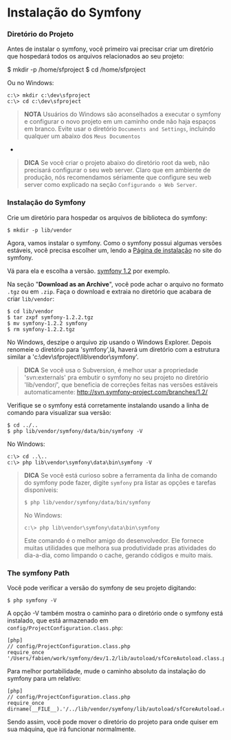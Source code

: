 Instalação do Symfony
=====================

### Diretório do Projeto

Antes de instalar o symfony, você primeiro vai precisar criar um diretório
que hospedará todos os arquivos relacionados ao seu projeto:

  $ mkdir -p /home/sfproject
  $ cd /home/sfproject

Ou no Windows:

    c:\> mkdir c:\dev\sfproject
    c:\> cd c:\dev\sfproject

>**NOTA**
>Usuários do Windows são aconselhados a executar o symfony e
>configurar o novo projeto em um caminho onde não haja espaços
>em branco.
>Evite usar o diretório `Documents and Settings`, incluindo qualquer um
>abaixo dos `Meus Documentos`

-

>**DICA**
>Se você criar o projeto abaixo do diretório root da web, não precisará
>configurar o seu web server. Claro que em ambiente de produção, nós
>recomendamos sériamente que configure seu web server como explicado
>na seção `Configurando o Web Server`.

### Instalação do Symfony

Crie um diretório para hospedar os arquivos de biblioteca do symfony:

    $ mkdir -p lib/vendor

Agora, vamos instalar o symfony. Como o symfony possui algumas versões
estáveis, você precisa escolher um, lendo a 
[Página de instalação](http://www.symfony-project.org/installation) no
site do symfony.

Vá para ela e escolha a versão.
[symfony 1.2](http://www.symfony-project.org/installation/1_2) por exemplo.

Na seção "**Download as an Archive**", você pode achar o arquivo no formato
`.tgz` ou em `.zip`. Faça o download e extraia no diretório que acabara de
criar `lib/vendor`:

    $ cd lib/vendor
    $ tar zxpf symfony-1.2.2.tgz
    $ mv symfony-1.2.2 symfony
    $ rm symfony-1.2.2.tgz

No Windows, deszipe o arquivo zip usando o Windows Explorer. Depois renomeie
o diretório para 'symfony',lá, haverá um diretório com a estrutura similar a
'c:\dev\sfproject\lib\vendor\symfony'.

>**DICA**
>Se você usa o Subversion, é melhor usar a propriedade
>'svn:externals' pra embutir o symfony no seu projeto no diretório
>'lib/vendor/', que beneficia de correções feitas nas versões estáveis
>automaticamente:
>     http://svn.symfony-project.com/branches/1.2/

Verifique se o symfony está corretamente instalando usando a linha de comando
para visualizar sua versão:

    $ cd ../..
    $ php lib/vendor/symfony/data/bin/symfony -V

No Windows:

    c:\> cd ..\..
    c:\> php lib\vendor\symfony\data\bin\symfony -V

>**DICA**
>Se você está curioso sobre a ferramenta da linha de comando do symfony
>pode fazer, digite `symfony` pra listar as opções e tarefas disponíveis:
>
>     $ php lib/vendor/symfony/data/bin/symfony
>
>No Windows:
>
>     c:\> php lib\vendor\symfony\data\bin\symfony
>
>Este comando é o melhor amigo do desenvolvedor. Ele fornece muitas utilidades
>que melhora sua produtividade pras atividades do dia-a-dia, como limpando o 
>cache, gerando códigos e muito mais.

### The symfony Path

Você pode verificar a versão do symfony de seu projeto digitando:

    $ php symfony -V

A opção -V também mostra o caminho para o diretório onde o symfony está instalado,
que está armazenado em `config/ProjectConfiguration.class.php`:

    [php]
    // config/ProjectConfiguration.class.php
    require_once '/Users/fabien/work/symfony/dev/1.2/lib/autoload/sfCoreAutoload.class.php';

Para melhor portabilidade, mude o caminho absoluto da instalação do symfony
para um relativo:

    [php]
    // config/ProjectConfiguration.class.php
    require_once dirname(__FILE__).'/../lib/vendor/symfony/lib/autoload/sfCoreAutoload.class.php';

Sendo assim, você pode mover o diretório do projeto para onde quiser 
em sua máquina, que irá funcionar normalmente.
